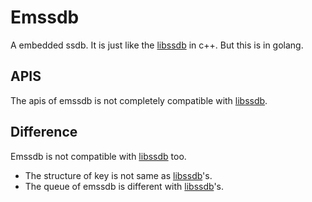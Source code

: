 # Emssdb
A embedded ssdb. It is just like the [libssdb](https://github.com/ideawu/libssdb) in c++. But this is in golang.

## APIS
The apis of emssdb is not completely compatible with [libssdb](https://github.com/ideawu/libssdb).

## Difference
Emssdb is not compatible with [libssdb](https://github.com/ideawu/libssdb) too.
* The structure of key is not same as [libssdb](https://github.com/ideawu/libssdb)'s.
* The queue of emssdb is different with [libssdb](https://github.com/ideawu/libssdb)'s.
